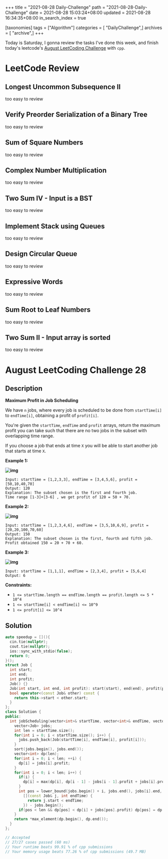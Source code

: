 +++
title = "2021-08-28 Daily-Challenge"
path = "2021-08-28-Daily-Challenge"
date = 2021-08-28 15:03:24+08:00
updated = 2021-08-28 16:34:35+08:00
in_search_index = true

[taxonomies]
tags = ["Algorithm"]
categories = [ "DailyChallenge",]
archives = [ "archive",]
+++

Today is Saturday, I gonna review the tasks I've done this week, and finish today's leetcode's [August LeetCoding Challenge](https://leetcode.com/explore/challenge/card/august-leetcoding-challenge-2021/615/week-3-august-15th-august-21st/3905/) with `cpp`.

<!-- more -->

# LeetCode Review

## Longest Uncommon Subsequence II

too easy to review

## Verify Preorder Serialization of a Binary Tree

too easy to review

## Sum of Square Numbers

too easy to review

## Complex Number Multiplication

too easy to review

## Two Sum IV - Input is a BST

too easy to review

## Implement Stack using Queues

too easy to review

## Design Circular Queue

too easy to review

## Expressive Words

too easy to review

## Sum Root to Leaf Numbers

too easy to review

##  Two Sum II - Input array is sorted

too easy to review

# August LeetCoding Challenge 28

## Description

**Maximum Profit in Job Scheduling**

We have `n` jobs, where every job is scheduled to be done from `startTime[i]` to `endTime[i]`, obtaining a profit of `profit[i]`.

You're given the `startTime`, `endTime` and `profit` arrays, return the maximum profit you can take such that there are no two jobs in the subset with overlapping time range.

If you choose a job that ends at time `X` you will be able to start another job that starts at time `X`.

 

**Example 1:**

**![img](https://assets.leetcode.com/uploads/2019/10/10/sample1_1584.png)**

```
Input: startTime = [1,2,3,3], endTime = [3,4,5,6], profit = [50,10,40,70]
Output: 120
Explanation: The subset chosen is the first and fourth job. 
Time range [1-3]+[3-6] , we get profit of 120 = 50 + 70.
```

**Example 2:**

**![img](https://assets.leetcode.com/uploads/2019/10/10/sample22_1584.png)**

```
Input: startTime = [1,2,3,4,6], endTime = [3,5,10,6,9], profit = [20,20,100,70,60]
Output: 150
Explanation: The subset chosen is the first, fourth and fifth job. 
Profit obtained 150 = 20 + 70 + 60.
```

**Example 3:**

**![img](https://assets.leetcode.com/uploads/2019/10/10/sample3_1584.png)**

```
Input: startTime = [1,1,1], endTime = [2,3,4], profit = [5,6,4]
Output: 6
```

 

**Constraints:**

- `1 <= startTime.length == endTime.length == profit.length <= 5 * 10^4`
- `1 <= startTime[i] < endTime[i] <= 10^9`
- `1 <= profit[i] <= 10^4`

## Solution

``` cpp
auto speedup = [](){
  cin.tie(nullptr);
  cout.tie(nullptr);
  ios::sync_with_stdio(false);
  return 0;
}();
struct Job {
  int start;
  int end;
  int profit;
  Job() {}
  Job(int start, int end, int profit): start(start), end(end), profit(profit) {}
  bool operator<(const Job& other) const { 
    return this->start < other.start;
  }
};
class Solution {
public:
  int jobScheduling(vector<int>& startTime, vector<int>& endTime, vector<int>& profit) {
    vector<Job> jobs;
    int len = startTime.size();
    for(int i = 0; i < startTime.size(); i++) {
      jobs.push_back(Job(startTime[i], endTime[i], profit[i]));
    }
    sort(jobs.begin(), jobs.end());
    vector<int> dp(len);
    for(int i = 0; i < len; ++i) {
      dp[i] = jobs[i].profit;
    }
    for(int i = 0; i < len; i++) {
      if(i) {
        dp[i] = max(dp[i], dp[i - 1] - jobs[i - 1].profit + jobs[i].profit);
      }
      int pos = lower_bound(jobs.begin() + i, jobs.end(), jobs[i].end, 
        [](const Job& j, int endTime) {
          return j.start < endTime;
        }) - jobs.begin();
      if(pos < len && dp[pos] < dp[i] + jobs[pos].profit) dp[pos] = dp[i] + jobs[pos].profit;
    }
    return *max_element(dp.begin(), dp.end());
  }
};

// Accepted
// 27/27 cases passed (60 ms)
// Your runtime beats 99.91 % of cpp submissions
// Your memory usage beats 77.26 % of cpp submissions (49.7 MB)
```